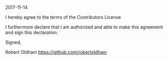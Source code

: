 2017-11-14

I hereby agree to the terms of the Contributors License

I furthermore declare that I am authorized and able to make this
agreement and sign this declaration.

Signed,

Robert Oldham
https://github.com/robertoldham
